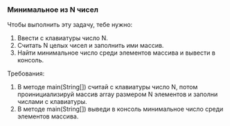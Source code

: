 
### Минимальное из N чисел

Чтобы выполнить эту задачу, тебе нужно:
1. Ввести с клавиатуры число N.
2. Считать N целых чисел и заполнить ими массив.
3. Найти минимальное число среди элементов массива и вывести в консоль.


Требования:
1.	В методе main(String[]) считай с клавиатуры число N, потом проинициализируй массив array размером N элементов и заполни числами с клавиатуры.
2.	В методе main(String[]) выведи в консоль минимальное число среди элементов массива.


